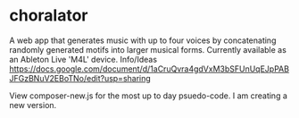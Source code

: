 # choralator
A web app that generates music with up to four voices by concatenating randomly generated motifs into larger musical forms. Currently available as an Ableton Live 'M4L' device.
Info/Ideas https://docs.google.com/document/d/1aCruQvra4gdVxM3bSFUnUqEJpPABJFGzBNuV2EBoTNo/edit?usp=sharing

View composer-new.js for the most up to day psuedo-code. I am creating a new version.

